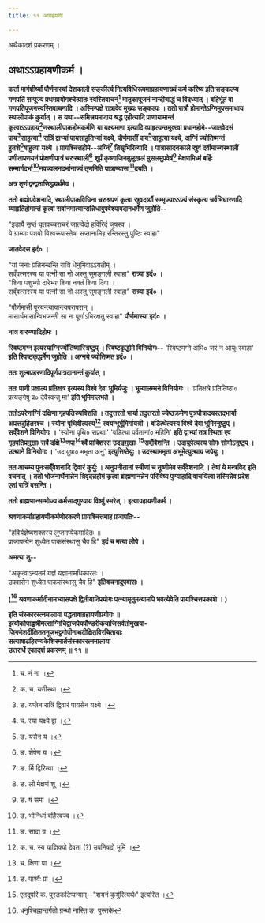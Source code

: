 ```yaml
---
title: ११ आग्रहयणी

---
```

अथैकादशं प्रकरणम् ।

## अथाऽऽग्रहायणीकर्म ।

**कर्ता मार्गशीर्ष्यां पौर्णमास्यां देशकालौ सङ्कीर्त्य नित्यविधिरूपमाग्रहायणाख्यं कर्म करिष्य इति सङ्कल्प्य गणपतिं सम्पूज्य प्रथमप्रयोगश्चेत्प्रातः स्वस्तिवाचनं[^1] मातृकापूजनं नान्दीश्राद्धं च विदध्यात् । बहिर्भूतं वा गणपतिपूजनस्वस्तिवाचनादि । अस्मिन्पक्षे रात्रावेव मुख्यः सङ्कल्पः । ततो रात्रौ होमान्तेऽग्निमुपसमाधाय स्थालीपाकं कुर्यात् । स यथा--समित्त्रयमादाय श्रद्ध एहीत्यादि प्राणायामान्तं कृत्वाऽऽग्रहाय[^2]णस्थालीपाकहोमकर्मणि या यक्ष्यमाणा इत्यादि व्याहृत्यन्तमुक्त्वा प्रधानहोमे--जातवेदसं पाय[^3]साहुत्या[^4] रात्रिं द्वाभ्यां पायसाहुतिभ्यां यक्ष्ये, पौर्णमासीं पाय[^5]साहुत्या यक्ष्ये, अग्निं ज्योतिष्मन्तं हुतशे[^6]षाहुत्या यक्ष्ये । प्रायश्चित्तहोमे--अग्निं[^7] तिसृभिरित्यादि । पात्रासादनकाले स्रुवं दर्वीमाज्यस्थालीं प्रणीताप्रणयनं प्रोक्षणीपात्रं चरुस्थालीं[^8] शूर्पं कृष्णाजिनमुलूखलं मुसलमुपवेषं[^9] मेक्षणमिध्मं बर्हिः सम्मार्गदर्भा[^10]नवज्वलनदर्भानाज्यं तृणमिति पात्राण्यासा[^11]दयति ।**


[^11]: ङ. साद्य ग्र ।


[^10]: ङ. र्भानिध्मं बर्हिरवज्व ।


[^9]: ङ. षं समा ।


[^8]: ङ. ली मेक्षणं शू ।


[^7]: ङ. र्मि द्विरित्या ।


[^6]: ङ. शेषेण य ।


[^5]: ङ. यसेन य ।


[^4]: च. स्या यक्ष्ये द्वा ।


[^3]: ङ. यप्तेन रात्रिं द्विवारं पायसेन यक्ष्ये ।


[^2]: क. च. यणीस्था ।


[^1]: च. नं ना ।

**अत्र तृणं द्वन्द्वतासिद्ध्यर्थमेव ।**

**ततो ब्रह्मोपवेशनादि, स्थालीपाकविधिना चरुश्रपणं कृत्वा स्रुवदर्व्यौ सम्मृज्याऽऽज्यं संस्कृत्य चर्वभिघारणादि व्याहृतिहोमान्तं कृत्वा सर्वानमात्यान्सन्निधावुपवेश्यावदानधर्मेण जुहोति--**

"इडायै सृप्तं घृतवच्चराचरं जातवेदो हविरिदं जुषस्व ।  
ये ग्राम्याः पशवो विश्वरूपास्तेषा सप्तानामिह रन्तिरस्तु पुष्टिः स्वाहा"

**जातवेदस इदं० ।**

"यां जनाः प्रतिनन्दन्ति रात्रिं धेनुमिवाऽऽयतीम् ।  
सव्ँवत्सरस्य या पत्नी सा नो अस्तु सुमङ्गली स्वाहा" **रात्र्या इदं० ।**  
"शिवा पशुभ्यो दारेभ्यः शिवा नक्तं शिवा दिवा ।  
सव्ँवत्सरस्य या पत्नी सा नो अस्तु सुमङ्गली स्वाहा" **रात्र्या इदं० ।**

"पौर्णमासी पूरयन्त्यायान्त्यपरापरान् ।  
मासार्धमासान्विभजन्ती सा नः पूर्णाऽभिरक्षतु स्वाहा" **पौर्णमास्या इदं० ।**

**नात्र वारुण्यादिहोमः ।**

**स्विष्टमग्न इत्यस्याग्निर्ज्योतिष्मांस्त्रिष्टुप् । स्विष्टकृद्धोमे विनियोगः--** 'स्विष्टमग्ने अभि० जरं न आयुः स्वाहा' **इति स्विष्टकृद्धर्मेण जुहोति । अग्नये ज्योतिष्मत इदं० ।**

**ततः शुल्बप्रहरणादिपूर्णपात्रदानान्तं कुर्यात् ।**

**ततः पाणी प्रक्षाल्य प्रतिक्षत्र इत्यस्य विश्वे देवा भूमिर्यजुः । भूम्यालम्भने विनियोगः ।** 'प्रतिक्षत्रे प्रतितिष्ठा० प्रत्यङ्गेषु प्र० देवैरवन्तु मा' **इति भूमिमालभते ।**

**ततोऽपरेणाग्निं दक्षिणा गृहपतिरुपविशति । तदुत्तरतो भार्या तदुत्तरतो ज्येष्ठक्रमेण पुत्रपौत्रादयस्तद्भार्या अप्रत्तदुहितरश्च । स्योना पृथिवीत्यस्य[^12] स्वयम्भूर्भूमिर्गायत्री । बडित्थेत्यस्य विश्वे देवा भूमिरनुष्टुप् । सव्ँवेशने विनियोगः ।** 'स्योना पृथि० सप्रथाः' 'वडित्था पर्वतानां० महिनि' **इति द्वाभ्यां तत्र स्थिता एव गृहपतिप्रमुखाः सर्वे दक्षि[^13]णपा[^14]र्श्वे प्राक्शिरस उदङ्मुखाः [^15]सव्ँविशन्ति । उदायुपेत्यस्य सोमः सोमोऽनुष्टुप् । उत्थाने विनियोगः ।** 'उदायुषा० ममृता अनु' **इत्युत्तिष्ठेयुः । उदस्थाममृता अभूमेत्युत्थाय जपेयुः ।**


[^15]: एतदुपरि क. पुस्तकटिप्पन्याम्--"शयनं कुर्युरित्यर्थः" इत्यस्ति ।


[^14]: ङ. पार्श्वैः प्रा ।


[^13]: च. क्षिणा पा ।


[^12]: क. च. स्य याज्ञिक्यो देवता (?) उपनिषदो भूमि ।

**तत आचम्य पुनःसव्ँवेशनादि द्विवारं कुर्युः । अनुपनीतानां स्त्रीणां च तूष्णीमेव सव्ँवेशनादि । तेषां ये मन्त्रविद इति वचनात् । ततो भोजनार्थेनान्नेन त्रिवृदन्नहोमं कृत्वा ब्राह्मणानन्नेन परिविष्य पुण्याहादि वाचयित्वा तस्मिन्नेव प्रदेश एतां रात्रिं वसन्ति ।**

**ततो ब्राह्मणान्सम्भोज्य कर्मसाद्गुण्याय विष्णुं स्मरेत् । इत्याग्रहायणीकर्म ।**

**श्रवणाकर्माग्रहायणीकर्मणोरकरणे प्रायश्चित्तमाह प्रजापतिः--**

"हविर्यज्ञेष्वशक्तस्य लुप्तमप्येकमादितः ॥  
प्राजापत्येन शुध्येत पाकसंस्थासु चैव हि" **इदं च मत्या लोपे ।**

**अमत्या तु--**

"अकृत्वाऽन्यतमं यज्ञं यज्ञानामधिकारतः ।  
उपवासेन शुध्येत पाकसंस्थासु चैव हि" **इतिवचनादुपवासः ।**

**([^16] श्रवणाकर्मादीनामभ्यासपक्षे द्वितीयादिप्रयोगः पत्न्यामृतुमत्यामपि भवत्येवेति प्रायश्चित्तप्रकाशे ।
)**


[^16]: धनुश्चिह्नान्तर्गतो ग्रन्थो नास्ति ङ. पुस्तके

**इति संस्काररत्नमालायां पद्धतावाग्रहायणीप्रयोगः ॥ इत्योकोपाह्वश्रीमत्साग्निचिद्वाजपेयपौण्डरीकयाजिसर्वतोमुखया-  
जिगणेशदीक्षिततनूजभट्टगोपीनाथदीक्षितविरचितायाः  
सत्याषाढहिरण्यकेशिस्मार्तसंस्काररत्नमालाया  
उत्तरार्धे एकादशं प्रकरणम् ॥ ११ ॥**